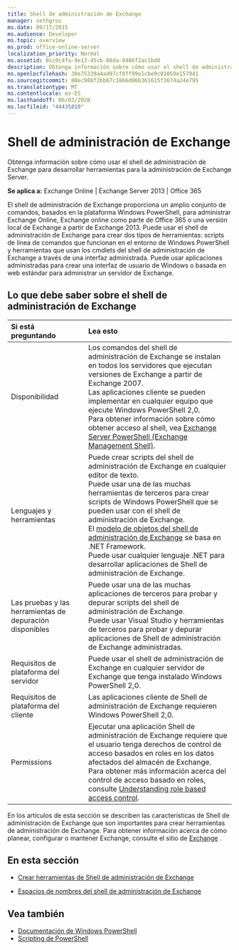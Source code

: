 ```yaml
---
title: Shell de administración de Exchange
manager: sethgros
ms.date: 09/17/2015
ms.audience: Developer
ms.topic: overview
ms.prod: office-online-server
localization_priority: Normal
ms.assetid: 8cc0c4fa-9e13-45cb-88da-0486f2ac1bd0
description: Obtenga información sobre cómo usar el shell de administración de Exchange para desarrollar herramientas para la administración de Exchange Server.
ms.openlocfilehash: 38e75339a4ad97cf8ff99e1cbe9c01059e157941
ms.sourcegitcommit: 88ec988f2bb67c1866d06b361615f3674a24e795
ms.translationtype: MT
ms.contentlocale: es-ES
ms.lasthandoff: 06/03/2020
ms.locfileid: "44435810"
---
```

# <a name="exchange-management-shell"></a>Shell de administración de Exchange

Obtenga información sobre cómo usar el shell de administración de Exchange para desarrollar herramientas para la administración de Exchange Server.
  
**Se aplica a:** Exchange Online | Exchange Server 2013 | Office 365
  
El shell de administración de Exchange proporciona un amplio conjunto de comandos, basados en la plataforma Windows PowerShell, para administrar Exchange Online, Exchange online como parte de Office 365 o una versión local de Exchange a partir de Exchange 2013. Puede usar el shell de administración de Exchange para crear dos tipos de herramientas: scripts de línea de comandos que funcionan en el entorno de Windows PowerShell y herramientas que usan los cmdlets del shell de administración de Exchange a través de una interfaz administrada. Puede usar aplicaciones administradas para crear una interfaz de usuario de Windows o basada en web estándar para administrar un servidor de Exchange. 
  
## <a name="what-you-need-to-know-about-the-exchange-management-shell"></a>Lo que debe saber sobre el shell de administración de Exchange

|Si está preguntando|Lea esto|
|:-----|:-----|
|Disponibilidad  <br/> |Los comandos del shell de administración de Exchange se instalan en todos los servidores que ejecutan versiones de Exchange a partir de Exchange 2007.<br/>Las aplicaciones cliente se pueden implementar en cualquier equipo que ejecute Windows PowerShell 2,0.<br/> Para obtener información sobre cómo obtener acceso al shell, vea [Exchange Server PowerShell (Exchange Management Shell)](https://docs.microsoft.com/powershell/exchange/exchange-server/exchange-management-shell?view=exchange-ps).  <br/> |
|Lenguajes y herramientas  <br/> |Puede crear scripts del shell de administración de Exchange en cualquier editor de texto.<br/>Puede usar una de las muchas herramientas de terceros para crear scripts de Windows PowerShell que se pueden usar con el shell de administración de Exchange.  <br/> El [modelo de objetos del shell de administración de Exchange](exchange-management-shell-namespaces.md) se basa en .NET Framework.<br/>Puede usar cualquier lenguaje .NET para desarrollar aplicaciones de Shell de administración de Exchange.  <br/> |
|Las pruebas y las herramientas de depuración disponibles  <br/> |Puede usar una de las muchas aplicaciones de terceros para probar y depurar scripts del shell de administración de Exchange.  <br/> Puede usar Visual Studio y herramientas de terceros para probar y depurar aplicaciones de Shell de administración de Exchange administradas.  <br/> |
|Requisitos de plataforma del servidor  <br/> |Puede usar el shell de administración de Exchange en cualquier servidor de Exchange que tenga instalado Windows PowerShell 2,0.  <br/> |
|Requisitos de plataforma del cliente  <br/> |Las aplicaciones cliente de Shell de administración de Exchange requieren Windows PowerShell 2,0.  <br/> |
|Permissions  <br/> |Ejecutar una aplicación Shell de administración de Exchange requiere que el usuario tenga derechos de control de acceso basados en roles en los datos afectados del almacén de Exchange.<br/>Para obtener más información acerca del control de acceso basado en roles, consulte [Understanding role based access control](https://technet.microsoft.com/library/dd298183.aspx).  <br/> |
   
En los artículos de esta sección se describen las características de Shell de administración de Exchange que son importantes para crear herramientas de administración de Exchange. Para obtener información acerca de cómo planear, configurar o mantener Exchange, consulte el sitio de [Exchange](https://docs.microsoft.com/exchange/) .
  
## <a name="in-this-section"></a>En esta sección

- [Crear herramientas de Shell de administración de Exchange](create-exchange-management-shell-tools.md)
    
- [Espacios de nombres del shell de administración de Exchange](exchange-management-shell-namespaces.md)
    
## <a name="see-also"></a>Vea también
  
- [Documentación de Windows PowerShell](https://docs.microsoft.com/powershell/scripting/getting-started/getting-started-with-windows-powershell?view=powershell-6)
- [Scripting de PowerShell](https://docs.microsoft.com/powershell/scripting/powershell-scripting?view=powershell-6)
    

